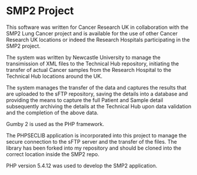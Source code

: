 SMP2 Project
============
This software was written for Cancer Research UK in collaboration with the SMP2 Lung Cancer project and is available for the use of other Cancer Research UK locations or indeed the Research Hospitals participating in the SMP2 project.

The system was written by Newcastle University to manage the transimission of XML files to the Technical Hub repository, initiating the transfer of actual Cancer samples from the Research Hospital to the Technical Hub locations around the UK.

The system manages the transfer of the data and captures the results that are uploaded to the sFTP repository, saving the details into a database and providing the means to capture the full Patient and Sample detail subsequently archiving the details at the Technical Hub upon data validation and the completion of the above data.

Gumby 2 is used as the PHP framework.

The PHPSECLIB application is incorporated into this project to manage the secure connection to the sFTP server and the transfer of the files. The library has been forked into my repository and should be cloned into the correct location inside the SMP2 repo.

PHP version 5.4.12 was used to develop the SMP2 application.
